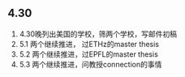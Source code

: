 ## 4.30
1. 4.30晚列出美国的学校，筛两个学校，写邮件初稿
2. 5.1 两个继续推进， 过ETHz的master thesis
3. 5.2 两个继续推进，过EPFL的master thesis
4. 5.3 两个继续推进，问教授connection的事情